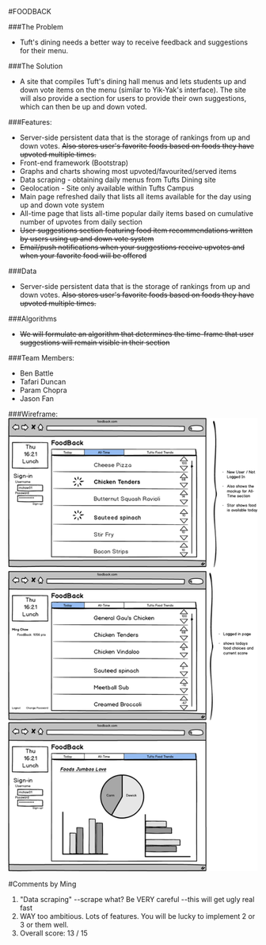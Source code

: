 #FOODBACK

###The Problem
* Tuft's dining needs a better way to receive feedback and suggestions for their menu.

###The Solution
* A site that compiles Tuft's dining hall menus and lets students up and down vote items on the menu (similar to Yik-Yak's interface). The site will also provide a section for users to provide their own suggestions, which can then be up and down voted.

###Features:
* Server-side persistent data that is the storage of rankings from up and down votes.  ~~Also stores user's favorite foods based on foods they have upvoted multiple times.~~
* Front-end framework (Bootstrap)
* Graphs and charts showing most upvoted/favourited/served items
* Data scraping - obtaining daily menus from Tufts Dining site
* Geolocation - Site only available within Tufts Campus
* Main page refreshed daily that lists all items available for the day using up and down vote system
* All-time page that lists all-time popular daily items based on cumulative number of upvotes from daily section
* ~~User suggestions section featuring food item recommendations written by users using up and down vote system~~
* ~~Email/push notifications when your suggestions receive upvotes and when your favorite food will be offered~~


###Data
* Server-side persistent data that is the storage of rankings from up and down votes.  ~~Also stores user's favorite foods based on foods they have upvoted multiple times.~~

###Algorithms
* ~~We will formulate an algorithm that determines the time-frame that user suggestions will remain visible in their section~~

###Team Members:

* Ben Battle
* Tafari Duncan
* Param Chopra
* Jason Fan


###Wireframe:
![Wireframe mockup](proposal/FB_wireframe.png)

#Comments by Ming
1. "Data scraping" --scrape what?  Be VERY careful --this will get ugly real fast
2. WAY too ambitious.  Lots of features.  You will be lucky to implement 2 or 3 or them well.
3. Overall score: 13 / 15
